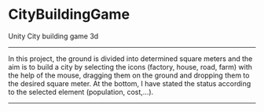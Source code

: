 # CityBuildingGame
Unity City ​​building game 3d <hr>
In this project, the ground is divided into determined square meters and the aim is to build a city by selecting the icons (factory, house, road, farm) with the help of the mouse, dragging them on the ground and dropping them to the desired square meter. At the bottom, I have stated the status according to the selected element (population, cost,...). <hr> <br>

